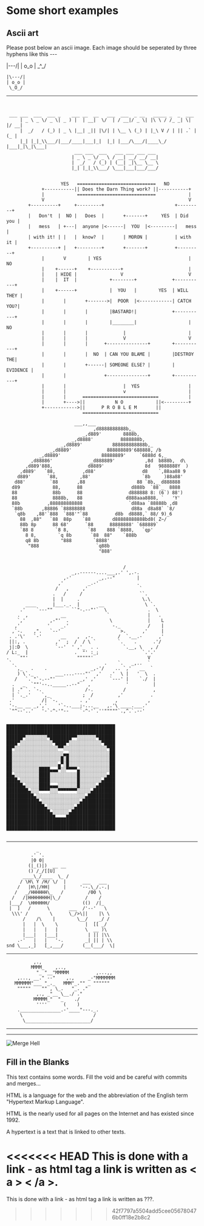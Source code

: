 # Some short examples

## Ascii art

Please post below an ascii image. Each image should be seperated by three hyphens like this ---

|\---/|
| o_o |
 \_^_/

~~~
|\---/|
| o_o |
 \_O_/
~~~
---
~~~


 ___ ___  ___  ___ _    ___ __  __   ___  ___  _ __   _____ _  _  ___
     | _ \ _ \/ _ \| _ ) |  | __|  \/  | / __|/ _ \| |\ \ / /_ _| \| |/ __|
     |  _/   / (_) | _ \ |__| _|| |\/| | \__ \ (_) | |_\ V / | || .` | (_ |
     |_| |_|_\\___/|___/____|___|_|  |_| |___/\___/|____\_/ |___|_|\_|\___|
                         ___ ___  ___   ___ ___ ___ ___
                        | _ \ _ \/ _ \ / __| __/ __/ __|
                        |  _/   / (_) | (__| _|\__ \__ \
                        |_| |_|_\\___/ \___|___|___/___/


                    YES   =============================   NO
             +-----------|| Does the Darn Thing work? ||-----------+
             |            =============================            |
             V                                                     V
        +----------+     +---------+                          +---------+
        |   Don't  |  NO |   Does  |       +-------+     YES  | Did you |
        |   mess   | +---|  anyone |<------|  YOU  |<---------|   mess  |
        | with it! | |   |  know?  |       | MORON |          | with it |
        +----------+ |   +---------+       +-------+          +---------+
             |       V        | YES                                |  NO
             |    +------+    +-----------+                        |
             |    | HIDE |                V                        V
             |    |  IT  |            +--------+             +-----------+
             |    +------+            |  YOU   |        YES  | WILL THEY |
             |       |       +------->|  POOR  |<------------| CATCH YOU?|
             |       |       |        |BASTARD!|             +-----------+
             |       |       |        |________|                   |  NO
             |       |       |             |                       |
             |       |       |             V                       V
             |       |       |      +---------------+        +-----------+
             |       |       |  NO  | CAN YOU BLAME |        |DESTROY THE|
             |       |       +------| SOMEONE ELSE? |        |  EVIDENCE |
             |       |              +---------------+        +-----------+
             |       |                     |  YES                  |
             |       |                     v                       |
             |       |      ============================           |
             |       +---->||           N O            ||<---------+
             +------------>||      P R O B L E M       ||
                            ============================

~~~

~~~
                         ___,,___
                                ,d8888888888b,_
                            _,d889'        8888b,
                        _,d8888'          8888888b,
                    _,d8889'           888888888888b,_
                _,d8889'             888888889'688888, /b
            _,d8889'               88888889'     `6888d 6,_
         ,d88886'              _d888889'           ,8d  b888b,  d\
       ,d889'888,             d8889'               8d   9888888Y  )
     ,d889'   `88,          ,d88'                 d8    `,88aa88 9
    d889'      `88,        ,88'                   `8b     )88a88'
   d88'         `88       ,88                   88 `8b,_ d888888
  d89            88,      88                  d888b  `88`_  8888
  88             88b      88                 d888888 8: (6`) 88')
  88             8888b,   88                d888aaa8888, `   'Y'
  88b          ,888888888888                 `d88aa `88888b ,d8
  `88b       ,88886 `88888888                 d88a  d8a88` `8/
   `q8b    ,88'`888  `888'"`88          d8b  d8888,` 88/ 9)_6
     88  ,88"   `88  88p    `88        d88888888888bd8( Z~/
     88b 8p      88 68'      `88      88888888' `688889`
     `88 8        `8 8,       `88    888 `8888,   `qp'
       8 8,        `q 8b       `88  88"    `888b
       q8 8b        "888        `8888'
        "888                     `q88b
                                  "888'
~~~


~~~

                                           /
                        _,.------....___,.' ',.-.
                     ,-'          _,.--"        |
                   ,'         _.-'              .
                  /   ,     ,'                   `
                 .   /     /                     ``.
                 |  |     .                       \.\
       ____      |___._.  |       __               \ `.
     .'    `---""       ``"-.--"'`  \               .  \
    .  ,            __               `              |   .
    `,'         ,-"'  .               \             |    L
   ,'          '    _.'                -._          /    |
  ,`-.    ,".   `--'                      >.      ,'     |
 . .'\'   `-'       __    ,  ,-.         /  `.__.-      ,'
 ||:, .           ,'  ;  /  / \ `        `.    .      .'/
 j|:D  \          `--'  ' ,'_  . .         `.__, \   , /
/ L:_  |                 .  "' :_;                `.'.'
.    ""'                  """""'                    V
 `.                                 .    `.   _,..  `
   `,_   .    .                _,-'/    .. `,'   __  `
    ) \`._        ___....----"'  ,'   .'  \ |   '  \  .
   /   `. "`-.--"'         _,' ,'     `---' |    `./  |
  .   _  `""'--.._____..--"   ,             '         |
  | ." `. `-.                /-.           /          ,
  | `._.'    `,_            ;  /         ,'          .
 .'          /| `-.        . ,'         ,           ,
 '-.__ __ _,','    '`-..___;-...__   ,.'\ ____.___.'
 `"^--'..'   '-`-^-'"--    `-^-'`.''"""""`.,^.`.--'

~~~
~~~

████████████████████████████████████████
████████████████████████████████████████
██████▀░░░░░░░░▀████████▀▀░░░░░░░▀██████
████▀░░░░░░░░░░░░▀████▀░░░░░░░░░░░░▀████
██▀░░░░░░░░░░░░░░░░▀▀░░░░░░░░░░░░░░░░▀██
██░░░░░░░░░░░░░░░░░░░▄▄░░░░░░░░░░░░░░░██
██░░░░░░░░░░░░░░░░░░█░█░░░░░░░░░░░░░░░██
██░░░░░░░░░░░░░░░░░▄▀░█░░░░░░░░░░░░░░░██
██░░░░░░░░░░████▄▄▄▀░░▀▀▀▀▄░░░░░░░░░░░██
██▄░░░░░░░░░████░░░░░░░░░░█░░░░░░░░░░▄██
████▄░░░░░░░████░░░░░░░░░░█░░░░░░░░▄████
██████▄░░░░░████▄▄▄░░░░░░░█░░░░░░▄██████
████████▄░░░▀▀▀▀░░░▀▀▀▀▀▀▀░░░░░▄████████
██████████▄░░░░░░░░░░░░░░░░░░▄██████████
████████████▄░░░░░░░░░░░░░░▄████████████
██████████████▄░░░░░░░░░░▄██████████████
████████████████▄░░░░░░▄████████████████
██████████████████▄▄▄▄██████████████████
████████████████████████████████████████
████████████████████████████████████████


~~~



---
~~~
           _
         .' '.
         |0 0|
        (|_()|)  __ __
        () /_/[[U]
      ____\_/____  \_ /
     / \H\ Y /H/ \/  |      ___   ___
    /   |H\|/HH|     |     '--.\_/.-.|
   /   _/HHHHHH\_   /         /00 \
  /   /|HHHHHHHH|\_/         /    /
 |___/  \HHHHHH/            (()  /|_
 |  ]   /      \       ___  /'--'   \
  \\\' /        \      \_/>\||    |\ \
      /    /\    |        \__/    _/ /
      |   |  \    \          |  [[ _/
      |   |   |   |          \  __ )\
      |___|   |___|           | || |\\
    .-'   |   |   '-.        _| || | \\
snd \___,_]   [_,___/       (__(___/  \|
~~~


***

              ,.,
             MMMM_    ,..,
               "_ "__"MMMMM          ,...,,
        ,..., __." --"    ,.,     _-"MMMMMMM
       MMMMMM"___ "_._   MMM"_."" _ """"""
        """""    "" , \_.   "_. ."
               ,., _"__ \__./ ."
              MMMMM_"  "_    ./
               ''''      (    )
        ._______________.-'____"---._.
         \                          /
          \________________________/


***

---
![Merge Hell](https://i.giphy.com/media/cFkiFMDg3iFoI/giphy.gif)

## Fill in the Blanks

This text contains some words.  Fill the void and be careful with commits and merges...

HTML is a language for the web and the abbreviation of the English term "Hypertext Markup Language".

HTML is the nearly used for all pages on the Internet and has existed since 1992.

A hypertext is a text that is linked to other texts.

<<<<<<< HEAD
This is done with a link - as html tag a link is written as < a > < /a >.
=======
This is done with a link - as html tag a link is written as ???.
>>>>>>> 42f7797a5504add5cee056780476b0ff18e2b8c2
